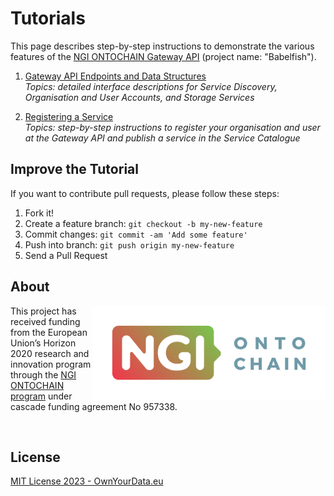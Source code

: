 # Tutorials

This page describes step-by-step instructions to demonstrate the various features of the [NGI ONTOCHAIN Gateway API](https://ontochain.ngi.eu/content/babelfish-service-integration-heterogeneous-environments) (project name: "Babelfish").

1. [Gateway API Endpoints and Data Structures](https://hackmd.io/faNBTCUcSRyQsLOf_Jhdag)  
    *Topics: detailed interface descriptions for Service Discovery, Organisation and User Accounts, and Storage Services*

2. [Registering a Service](2_Services/README.md)  
    *Topics: step-by-step instructions to register your organisation and user at the Gateway API and publish a service in the Service Catalogue*

## Improve the Tutorial

If you want to contribute pull requests, please follow these steps:

1. Fork it!
2. Create a feature branch: `git checkout -b my-new-feature`
3. Commit changes: `git commit -am 'Add some feature'`
4. Push into branch: `git push origin my-new-feature`
5. Send a Pull Request
&nbsp;    

## About  

<img align="right" src="https://raw.githubusercontent.com/OwnYourData/dc-babelfish/main/app/assets/images/logo-ngi-ontochain-positive.png" height="150">This project has received funding from the European Union’s Horizon 2020 research and innovation program through the [NGI ONTOCHAIN program](https://ontochain.ngi.eu/) under cascade funding agreement No 957338.


<br clear="both" />

## License

[MIT License 2023 - OwnYourData.eu](https://raw.githubusercontent.com/OwnYourData/dc-babelfish/main/LICENSE)
